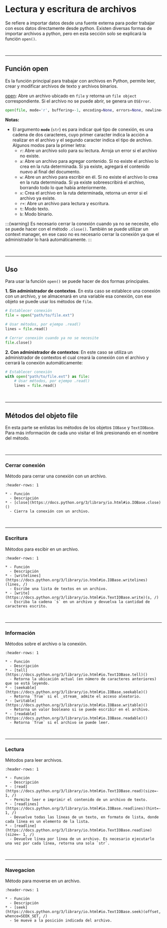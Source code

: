 # Lectura y escritura de archivos

Se refiere a importar datos desde una fuente externa para poder trabajar con esos datos directamente desde python. Existen diversas formas de importar archivos a python, pero en esta sección solo se explicará la función `open()`.

<br>

---
## Función open

Es la función principal para trabajar con archivos en Python, permite leer, crear y modificar archivos de texto y archivos binarios.


[open](https://docs.python.org/3/library/functions.html#open): Abre un archivo ubicado en `file` y retorna un `file object` correspondiente. Si el archivo no se puede abrir, se genera un `OSError`.
```python
open(file, mode='r', buffering=-1, encoding=None, errors=None, newline=None, closefd=True, opener=None)
```
**Notas:**

- El argumento **`mode`** (`str`) es para indicar qué tipo de conexión, es una cadena de dos caracteres, cuyo primer caracter indica la acción a realizar en el archivo y el segundo caracter indica el tipo de archivo. Algunos modos para la primer letra:
    - `r`: Abre un archivo solo para su lectura. Arroja un error si el archivo no existe.
    - `a`: Abre un archivo para agregar contenido. Si no existe el archivo lo crea en la ruta determinada. Si ya existe, agregará el contenido nuevo al final del documento.
    - `w`: Abre un archivo para escribir en él. Si no existe el archivo lo crea en la ruta determinada. Si ya existe sobreescribirá el archivo, borrando todo lo que había anteriormente.
    - `x`: Crea el archivo en la ruta determinada, retorna un error si el archivo ya existe.
    - `r+`: Abre un archivo para lectura y escritura.
    - `t`: Modo texto.
    - `b`: Modo binario.


:::{warning} Es necesario cerrar la conexión cuando ya no se necesite, ello se puede hacer con el método `.close()`. También se puede utilizar un context manager, en ese caso no es necesario cerrar la conexión ya que el administrador lo hará automáticamente.
:::

<br>

---
## Uso
Para usar la función `open()` se puede hacer de dos formas principales.

**1. Sin administrador de contextos**. En esta caso se establece una conexión con un archivo, y se almacenará en una variable esa conexión, con ese objeto se puede usar los métodos de `file`.
```python
# Establecer conexión
file = open("path/to/file.ext")

# Usar métodos, por ejempo .read()
lines = file.read()

# Cerrar conexión cuando ya no se necesite
file.close()
```

**2. Con administrador de contextos**: En este caso se utiliza un administrador de contextos el cual creará la conexión con el archivo y cerrará la conexión automáticamente:
```python
# Establecer conexión
with open("path/to/file.ext") as file:
    # Usar métodos, por ejempo .read()
    lines = file.read()
```

<br>

---
## Métodos del objeto file

En esta parte se enlistas los métodos de los objetos `IOBase` y `TextIOBase`. Para más información de cada uno visitar el link presionando en el nombre del método.

<br>

---
### Cerrar conexión

Método para cerrar una conexión con un archivo.

```{list-table} cerrar
:header-rows: 1

* - Función
  - Descripción
* - [close](https://docs.python.org/3/library/io.html#io.IOBase.close)()
  - Cierra la conexión con un archivo.
```

<br>

---
### Escritura

Métodos para escibir en un archivo.

```{list-table} escritura
:header-rows: 1

* - Función
  - Descripción
* - [writelines](https://docs.python.org/3/library/io.html#io.IOBase.writelines)(lines, /)
  - Escribe una lista de textos en un archivo.
* - [write](https://docs.python.org/3/library/io.html#io.TextIOBase.write)(s, /)
  - Escriba la cadena `s` en un archivo y devuelva la cantidad de caracteres escrito.
```

<br>

---
### Información

Métodos sobre el archivo o la conexión.

```{list-table} informacion
:header-rows: 1

* - Función
  - Descripción
* - [tell](https://docs.python.org/3/library/io.html#io.TextIOBase.tell)()
  - Retorna la ubicación actual (en número de caracteres anteriores) que se está leyendo.
* - [seekable](https://docs.python.org/3/library/io.html#io.IOBase.seekable)()
  - Retorna `True` si el _stream_ admite el acceso aleatorio.
* - [writable](https://docs.python.org/3/library/io.html#io.IOBase.writable)()
  - Retorna un valor booleano si se puede escribir en el archivo.
* - [readable](https://docs.python.org/3/library/io.html#io.IOBase.readable)()
  - Retorna `True` si el archivo se puede leer.
```

<br>

---
### Lectura

Métodos para leer archivos.

```{list-table} lectura
:header-rows: 1

* - Función
  - Descripción
* - [read](https://docs.python.org/3/library/io.html#io.TextIOBase.read)(size=- 1, /)
  - Permite leer e imprimir el contenido de un archivo de texto.
* - [readlines](https://docs.python.org/3/library/io.html#io.IOBase.readlines)(hint=- 1, /)
  - Devuelve todas las líneas de un texto, en formato de lista, donde cada línea es un elemento de la lista.
* - [readline](https://docs.python.org/3/library/io.html#io.TextIOBase.readline)(size=- 1, /)
  - Devuelve línea por línea de un archivo. Es necesario ejecutarlo una vez por cada línea, retorna una sola `str`.
```

<br>

---
### Navegacion

Método para moverse en un archivo.

```{list-table} navegacion
:header-rows: 1

* - Función
  - Descripción
* - [seek](https://docs.python.org/3/library/io.html#io.TextIOBase.seek)(offset, whence=SEEK_SET, /)
  - Se mueve a la posición indicada del archivo.
```

